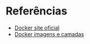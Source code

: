 # Referências

- [Docker site oficial](https://docker.com)
- [Docker imagens e camadas](https://docs.docker.com/storage/storagedriver/#images-and-layers)
